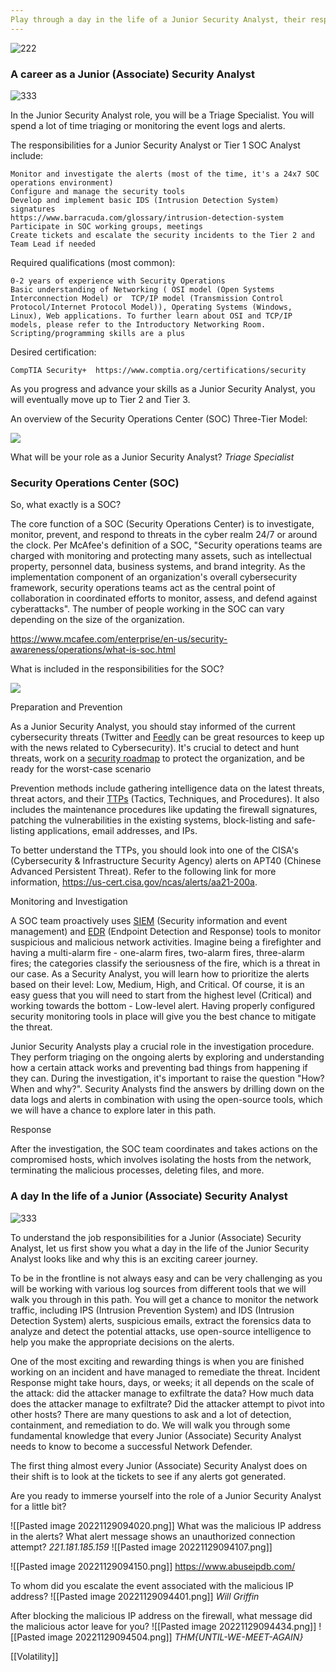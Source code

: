 ```yaml
---
Play through a day in the life of a Junior Security Analyst, their responsibilities and qualifications needed to land a role as an analyst.
---
```


![222](https://tryhackme-images.s3.amazonaws.com/room-icons/9caa407b3413a4cee19f1365acaa0195.png)

### A career as a Junior (Associate) Security Analyst 

![333](https://assets.tryhackme.com/additional/jrsecanalyst/task1.png)

In the Junior Security Analyst role, you will be a Triage Specialist. You will spend a lot of time triaging or monitoring the event logs and alerts.

The responsibilities for a Junior Security Analyst or Tier 1 SOC Analyst include:

    Monitor and investigate the alerts (most of the time, it's a 24x7 SOC operations environment)
    Configure and manage the security tools
    Develop and implement basic IDS (Intrusion Detection System) signatures
    https://www.barracuda.com/glossary/intrusion-detection-system
    Participate in SOC working groups, meetings
    Create tickets and escalate the security incidents to the Tier 2 and Team Lead if needed

Required qualifications (most common):

    0-2 years of experience with Security Operations
    Basic understanding of Networking ( OSI model (Open Systems Interconnection Model) or  TCP/IP model (Transmission Control Protocol/Internet Protocol Model)), Operating Systems (Windows, Linux), Web applications. To further learn about OSI and TCP/IP models, please refer to the Introductory Networking Room.
    Scripting/programming skills are a plus

Desired certification:

    CompTIA Security+  https://www.comptia.org/certifications/security

As you progress and advance your skills as a Junior Security Analyst, you will eventually move up to Tier 2 and Tier 3.

An overview of the Security Operations Center (SOC) Three-Tier Model:

![](https://tryhackme-images.s3.amazonaws.com/user-uploads/60c7fac321aca20049602d2b/room-content/87ed54f19940d35dac02e598129ea704.PNG)


What will be your role as a Junior Security Analyst?
*Triage Specialist*

###  Security Operations Center (SOC) 

So, what exactly is a SOC?

The core function of a SOC (Security Operations Center) is to investigate, monitor, prevent, and respond to threats in the cyber realm 24/7 or around the clock. Per McAfee's definition of a SOC,  "Security operations teams are charged with monitoring and protecting many assets, such as intellectual property, personnel data, business systems, and brand integrity. As the implementation component of an organization's overall cybersecurity framework, security operations teams act as the central point of collaboration in coordinated efforts to monitor, assess, and defend against cyberattacks". The number of people working in the SOC can vary depending on the size of the organization. 

https://www.mcafee.com/enterprise/en-us/security-awareness/operations/what-is-soc.html

What is included in the responsibilities for the SOC?

![](https://tryhackme-images.s3.amazonaws.com/user-uploads/60c7fac321aca20049602d2b/room-content/ac6d125de72c99f799d13c1aaf0c55dd.PNG)

Preparation and Prevention

As a Junior Security Analyst, you should stay informed of the current cybersecurity threats (Twitter and [Feedly](https://feedly.com/i/welcome) can be great resources to keep up with the news related to Cybersecurity). It's crucial to detect and hunt threats, work on a [security roadmap](https://www.mcafee.com/enterprise/en-us/security-awareness/cybersecurity/creating-cybersecurity-strategy.html) to protect the organization, and be ready for the worst-case scenario

Prevention methods include gathering intelligence data on the latest threats, threat actors, and their [TTPs](https://www.optiv.com/explore-optiv-insights/blog/tactics-techniques-and-procedures-ttps-within-cyber-threat-intelligence) (Tactics, Techniques, and Procedures). It also includes the maintenance procedures like updating the firewall signatures, patching the vulnerabilities in the existing systems, block-listing and safe-listing applications, email addresses, and IPs. 

To better understand the TTPs, you should look into one of the CISA's (Cybersecurity & Infrastructure Security Agency) alerts on APT40 (Chinese Advanced Persistent Threat). Refer to the following link for more information, https://us-cert.cisa.gov/ncas/alerts/aa21-200a. 

Monitoring and Investigation 

A SOC team proactively uses [SIEM](https://www.fireeye.com/products/helix/what-is-siem-and-how-does-it-work.html) (Security information and event management) and [EDR](https://www.mcafee.com/enterprise/en-us/security-awareness/endpoint/what-is-endpoint-detection-and-response.html) (Endpoint Detection and Response) tools to monitor suspicious and malicious network activities. Imagine being a firefighter and having a multi-alarm fire - one-alarm fires, two-alarm fires, three-alarm fires; the categories classify the seriousness of the fire, which is a threat in our case. As a Security Analyst, you will learn how to prioritize the alerts based on their level: Low, Medium, High, and Critical. Of course, it is an easy guess that you will need to start from the highest level (Critical) and working towards the bottom - Low-level alert. Having properly configured security monitoring tools in place will give you the best chance to mitigate the threat. 

Junior Security Analysts play a crucial role in the investigation procedure. They perform triaging on the ongoing alerts by exploring and understanding how a certain attack works and preventing bad things from happening if they can. During the investigation, it's important to raise the question "How? When and why?". Security Analysts find the answers by drilling down on the data logs and alerts in combination with using the open-source tools, which we will have a chance to explore later in this path. 

Response 

After the investigation, the SOC team coordinates and takes actions on the compromised hosts, which involves isolating the hosts from the network, terminating the malicious processes, deleting files, and more. 

###  A day In the life of a Junior (Associate) Security Analyst 

![333](https://assets.tryhackme.com/additional/jrsecanalyst/task3.png)

To understand the job responsibilities for a Junior (Associate) Security Analyst, let us first show you what a day in the life of the Junior Security Analyst looks like and why this is an exciting career journey.

To be in the frontline is not always easy and can be very challenging as you will be working with various log sources from different tools that we will walk you through in this path. You will get a chance to monitor the network traffic, including IPS (Intrusion Prevention System) and IDS (Intrusion Detection System) alerts, suspicious emails, extract the forensics data to analyze and detect the potential attacks, use open-source intelligence to help you make the appropriate decisions on the alerts.

One of the most exciting and rewarding things is when you are finished working on an incident and have managed to remediate the threat. Incident Response might take hours, days, or weeks; it all depends on the scale of the attack: did the attacker manage to exfiltrate the data? How much data does the attacker manage to exfiltrate? Did the attacker attempt to pivot into other hosts? There are many questions to ask and a lot of detection, containment, and remediation to do. We will walk you through some fundamental knowledge that every Junior (Associate) Security Analyst needs to know to become a successful Network Defender. 

The first thing almost every Junior (Associate) Security Analyst does on their shift is to look at the tickets to see if any alerts got generated.

Are you ready to immerse yourself into the role of a Junior Security Analyst for a little bit? 


![[Pasted image 20221129094020.png]]
What was the malicious IP address in the alerts?
What alert message shows an unauthorized connection attempt?
*221.181.185.159*
![[Pasted image 20221129094107.png]]

![[Pasted image 20221129094150.png]]
https://www.abuseipdb.com/


To whom did you escalate the event associated with the malicious IP address?
![[Pasted image 20221129094401.png]]
*Will Griffin*


After blocking the malicious IP address on the firewall, what message did the malicious actor leave for you?
![[Pasted image 20221129094434.png]]
![[Pasted image 20221129094504.png]]
*THM{UNTIL-WE-MEET-AGAIN}*

[[Volatility]]